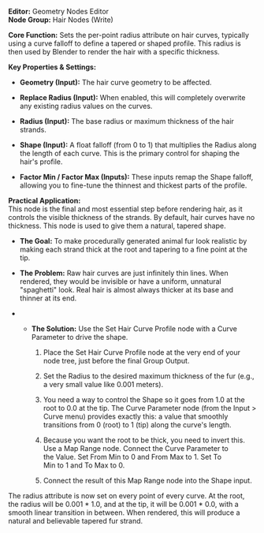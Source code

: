 **Editor:** Geometry Nodes Editor  
**Node Group:** Hair Nodes (Write)

**Core Function:** Sets the per-point radius attribute on hair curves, typically using a curve falloff to define a tapered or shaped profile. This radius is then used by Blender to render the hair with a specific thickness.

**Key Properties & Settings:**

- **Geometry (Input):** The hair curve geometry to be affected.
    
- **Replace Radius (Input):** When enabled, this will completely overwrite any existing radius values on the curves.
    
- **Radius (Input):** The base radius or maximum thickness of the hair strands.
    
- **Shape (Input):** A float falloff (from 0 to 1) that multiplies the Radius along the length of each curve. This is the primary control for shaping the hair's profile.
    
- **Factor Min / Factor Max (Inputs):** These inputs remap the Shape falloff, allowing you to fine-tune the thinnest and thickest parts of the profile.
    

**Practical Application:**  
This node is the final and most essential step before rendering hair, as it controls the visible thickness of the strands. By default, hair curves have no thickness. This node is used to give them a natural, tapered shape.

- **The Goal:** To make procedurally generated animal fur look realistic by making each strand thick at the root and tapering to a fine point at the tip.
    
- **The Problem:** Raw hair curves are just infinitely thin lines. When rendered, they would be invisible or have a uniform, unnatural "spaghetti" look. Real hair is almost always thicker at its base and thinner at its end.
    
- - **The Solution:** Use the Set Hair Curve Profile node with a Curve Parameter to drive the shape.
        
    
    1. Place the Set Hair Curve Profile node at the very end of your node tree, just before the final Group Output.
        
    2. Set the Radius to the desired maximum thickness of the fur (e.g., a very small value like 0.001 meters).
        
    3. You need a way to control the Shape so it goes from 1.0 at the root to 0.0 at the tip. The Curve Parameter node (from the Input > Curve menu) provides exactly this: a value that smoothly transitions from 0 (root) to 1 (tip) along the curve's length.
        
    4. Because you want the root to be thick, you need to invert this. Use a Map Range node. Connect the Curve Parameter to the Value. Set From Min to 0 and From Max to 1. Set To Min to 1 and To Max to 0.
        
    5. Connect the result of this Map Range node into the Shape input.
        

The radius attribute is now set on every point of every curve. At the root, the radius will be 0.001 * 1.0, and at the tip, it will be 0.001 * 0.0, with a smooth linear transition in between. When rendered, this will produce a natural and believable tapered fur strand.